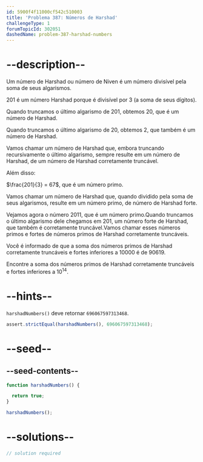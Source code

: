 ```yaml
---
id: 5900f4f11000cf542c510003
title: 'Problema 387: Números de Harshad'
challengeType: 1
forumTopicId: 302051
dashedName: problem-387-harshad-numbers
---
```


# --description--

Um número de Harshad ou número de Niven é um número divisível pela soma de seus algarismos.

201 é um número Harshad porque é divisível por 3 (a soma de seus dígitos).

Quando truncamos o último algarismo de 201, obtemos 20, que é um número de Harshad.

Quando truncamos o último algarismo de 20, obtemos 2, que também é um número de Harshad.

Vamos chamar um número de Harshad que, embora truncando recursivamente o último algarismo, sempre resulte em um número de Harshad, de um número de Harshad corretamente truncável.

Além disso:

$\frac{201}{3} = 67$, que é um número primo.

Vamos chamar um número de Harshad que, quando dividido pela soma de seus algarismos, resulte em um número primo, de número de Harshad forte.

Vejamos agora o número 2011, que é um número primo.Quando truncamos o último algarismo dele chegamos em 201, um número forte de Harshad, que também é corretamente truncável.Vamos chamar esses números primos e fortes de números primos de Harshad corretamente truncáveis.

Você é informado de que a soma dos números primos de Harshad corretamente truncáveis e fortes inferiores a 10000 é de 90619.

Encontre a soma dos números primos de Harshad corretamente truncáveis e fortes inferiores a ${10}^{14}$.

# --hints--

`harshadNumbers()` deve retornar `696067597313468`.

```js
assert.strictEqual(harshadNumbers(), 696067597313468);
```

# --seed--

## --seed-contents--

```js
function harshadNumbers() {

  return true;
}

harshadNumbers();
```

# --solutions--

```js
// solution required
```
